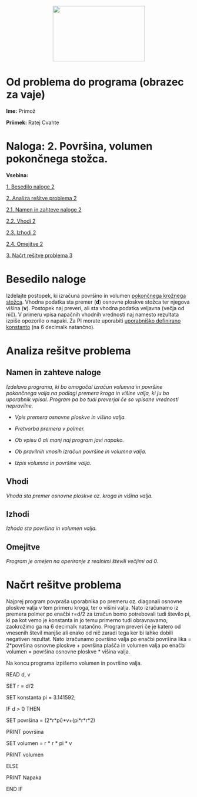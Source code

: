 
<p align="center">
  <img width="250" height="150" src="media/9df5055488fae6703a7a88747656d4ee.png" />
</p>

# Od problema do programa (obrazec za vaje)

**Ime:** Primož

**Priimek:** Ratej Cvahte

# **Naloga:** 2. Površina, volumen pokončnega stožca.

**Vsebina:**

[1. Besedilo naloge 2](#besedilo-naloge)

[2. Analiza rešitve problema 2](#_Toc433211252)

[2.1. Namen in zahteve naloge 2](#_Toc433211253)

[2.2. Vhodi 2](#_Toc433211254)

[2.3. Izhodi 2](#izhodi)

[2.4. Omejitve 2](#omejitve)

[3. Načrt rešitve problema 3](#_Toc433211257)

# Besedilo naloge

Izdelajte postopek, ki izračuna površino in volumen [pokončnega krožnega
stožca](https://sl.wikipedia.org/wiki/Sto%C5%BEec). Vhodna podatka sta premer
(**d**) osnovne ploskve stožca ter njegova višina (**v**). Postopek naj preveri,
ali sta vhodna podatka veljavna (večja od nič). V primeru vpisa napačnih vhodnih
vrednosti naj namesto rezultata izpiše opozorilo o napaki. Za PI morate
uporabiti [uporabniško definirano
konstanto](http://msdn.microsoft.com/en-us/library/e6w8fe1b.aspx) (na 6 decimalk
natančno).

# Analiza rešitve problema

## Namen in zahteve naloge

*Izdelava programa, ki bo omogočal izračun volumna in površine pokončnega valja
na podlagi premera kroga in višine valja, ki ju bo uporabnik vpisal. Program pa
bo tudi preverjal če so vpisane vrednosti nepravilne.*

-   *Vpis premera osnovne ploskve in višino valja.*

-   *Pretvorba premera v polmer.*

-   *Ob vpisu 0 ali manj naj program javi napako.*

-   *Ob pravilnih vnosih izračun površine in volumna valja.*

-   *Izpis volumna in površine valja.*

## Vhodi

*Vhoda sta premer osnovne ploskve oz. kroga in višina valja.*

## Izhodi

*Izhoda sta površina in volumen valja.*

## Omejitve

*Program je omejen na operiranje z realnimi števili večjimi od 0.*

# Načrt rešitve problema

Najprej program povpraša uporabnika po premeru oz. diagonali osnovne ploskve
valja v tem primeru kroga, ter o višini valja. Nato izračunamo iz premera polmer
po enačbi r=d/2 za izračun bomo potrebovali tudi število pi, ki pa kot vemo je
konstanta in jo temu primerno tudi obravnavamo, zaokrožimo ga na 6 decimalk
natančno. Program preveri če je katero od vnesenih števil manjše ali enako od
nič zaradi tega ker bi lahko dobili negativen rezultat. Nato izračunamo površino
valja po enačbi površina lika = 2\*površina osnovne ploskve + površina plašča in
volumen valja po enačbi volumen = površina osnovne ploskve \* višina valja.

Na koncu programa izpišemo volumen in površino valja.

READ d, v

SET r = d/2

SET konstanta pi = 3.141592;

IF d \> 0 THEN

SET površina = (2\*r\*pi)\*v+(pi\*r\*r\*2)

PRINT površina

SET volumen = r \* r \* pi \* v

PRINT volumen

ELSE

PRINT Napaka

END IF


